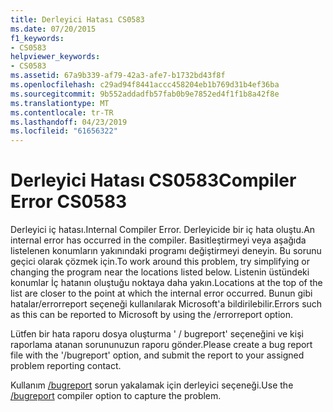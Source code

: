 ```yaml
---
title: Derleyici Hatası CS0583
ms.date: 07/20/2015
f1_keywords:
- CS0583
helpviewer_keywords:
- CS0583
ms.assetid: 67a9b339-af79-42a3-afe7-b1732bd43f8f
ms.openlocfilehash: c29ad94f8441accc458204eb1b769d31b4ef36ba
ms.sourcegitcommit: 9b552addadfb57fab0b9e7852ed4f1f1b8a42f8e
ms.translationtype: MT
ms.contentlocale: tr-TR
ms.lasthandoff: 04/23/2019
ms.locfileid: "61656322"
---
```

# <a name="compiler-error-cs0583"></a><span data-ttu-id="68e66-102">Derleyici Hatası CS0583</span><span class="sxs-lookup"><span data-stu-id="68e66-102">Compiler Error CS0583</span></span>
<span data-ttu-id="68e66-103">Derleyici iç hatası.</span><span class="sxs-lookup"><span data-stu-id="68e66-103">Internal Compiler Error.</span></span> <span data-ttu-id="68e66-104">Derleyicide bir iç hata oluştu.</span><span class="sxs-lookup"><span data-stu-id="68e66-104">An internal error has occurred in the compiler.</span></span> <span data-ttu-id="68e66-105">Basitleştirmeyi veya aşağıda listelenen konumların yakınındaki programı değiştirmeyi deneyin. Bu sorunu geçici olarak çözmek için.</span><span class="sxs-lookup"><span data-stu-id="68e66-105">To work around this problem, try simplifying or changing the program near the locations listed below.</span></span> <span data-ttu-id="68e66-106">Listenin üstündeki konumlar İç hatanın oluştuğu noktaya daha yakın.</span><span class="sxs-lookup"><span data-stu-id="68e66-106">Locations at the top of the list are closer to the point at which the internal error occurred.</span></span> <span data-ttu-id="68e66-107">Bunun gibi hatalar/errorreport seçeneği kullanılarak Microsoft'a bildirilebilir.</span><span class="sxs-lookup"><span data-stu-id="68e66-107">Errors such as this can be reported to Microsoft by using the /errorreport option.</span></span>  
  
 <span data-ttu-id="68e66-108">Lütfen bir hata raporu dosya oluşturma ' / bugreport' seçeneğini ve kişi raporlama atanan sorununuzun raporu gönder.</span><span class="sxs-lookup"><span data-stu-id="68e66-108">Please create a bug report file with the '/bugreport' option, and submit the report to your assigned problem reporting contact.</span></span>  
  
 <span data-ttu-id="68e66-109">Kullanım [/bugreport](../../csharp/language-reference/compiler-options/bugreport-compiler-option.md) sorun yakalamak için derleyici seçeneği.</span><span class="sxs-lookup"><span data-stu-id="68e66-109">Use the [/bugreport](../../csharp/language-reference/compiler-options/bugreport-compiler-option.md) compiler option to capture the problem.</span></span>
